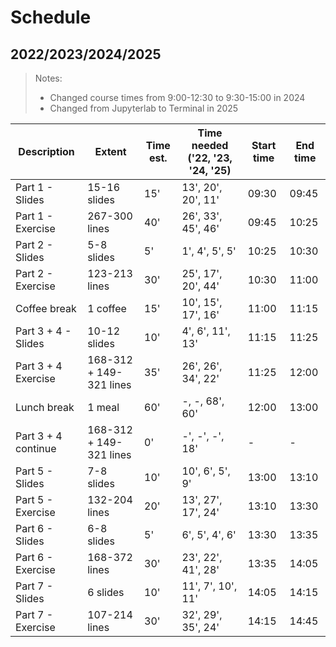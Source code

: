 # Schedule

## 2022/2023/2024/2025

> Notes:
> - Changed course times from 9:00-12:30 to 9:30-15:00 in 2024
> - Changed from Jupyterlab to Terminal in 2025

| Description               | Extent                  | Time est. | Time needed ('22, '23, '24, '25) | Start time | End time |
| ------------------------- | ----------------------- | --------- |--------------------------------- | ---------- | -------- |
| Part 1 - Slides           | 15-16 slides            | 15'       | 13', 20', 20', 11'               | 09:30      | 09:45    |
| Part 1 - Exercise         | 267-300 lines           | 40'       | 26', 33', 45', 46'               | 09:45      | 10:25    |
| Part 2 - Slides           | 5-8 slides              | 5'        | 1', 4', 5', 5'                   | 10:25      | 10:30    |
| Part 2 - Exercise         | 123-213 lines           | 30'       | 25', 17', 20', 44'               | 10:30      | 11:00    |
| Coffee break              | 1 coffee                | 15'       | 10', 15', 17', 16'               | 11:00      | 11:15    |
| Part 3 + 4 - Slides       | 10-12 slides            | 10'       | 4', 6', 11', 13'                 | 11:15      | 11:25    |
| Part 3 + 4 Exercise       | 168-312 + 149-321 lines | 35'       | 26', 26', 34', 22'               | 11:25      | 12:00    |
| Lunch break               | 1 meal                  | 60'       | -, -, 68', 60'                   | 12:00      | 13:00    |
| Part 3 + 4 continue       | 168-312 + 149-321 lines | 0'        | -', -', -', 18'                  | -          | -        |
| Part 5 - Slides           | 7-8 slides              | 10'       | 10', 6', 5', 9'                  | 13:00      | 13:10    |
| Part 5 - Exercise         | 132-204 lines           | 20'       | 13', 27', 17', 24'               | 13:10      | 13:30    |
| Part 6 - Slides           | 6-8 slides              | 5'        | 6', 5', 4', 6'                   | 13:30      | 13:35    |
| Part 6 - Exercise         | 168-372 lines           | 30'       | 23', 22', 41', 28'               | 13:35      | 14:05    |
| Part 7 - Slides           | 6 slides                | 10'       | 11', 7', 10', 11'                | 14:05      | 14:15    |
| Part 7 - Exercise         | 107-214 lines           | 30'       | 32', 29', 35', 24'               | 14:15      | 14:45    |